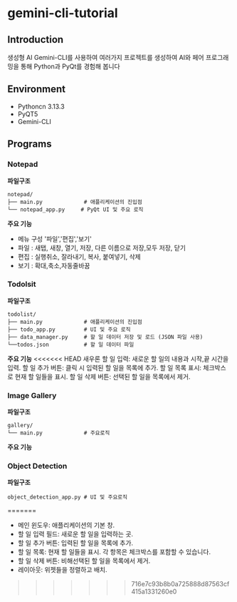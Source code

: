 # gemini-cli-tutorial



## Introduction
생성형 AI Gemini-CLI를 사용하여 여러가지 프로젝트를 생성하여 AI와 페어 프로그래밍을 통해 Python과 PyQt를 경험해 봅니다


## Environment
- Pythoncn 3.13.3
- PyQT5
- Gemini-CLI



## Programs

### Notepad
**파일구조**
```
notepad/
├── main.py             # 애플리케이션의 진입점
└── notepad_app.py     # PyQt UI 및 주요 로직
```


**주요 기능**
- 메뉴 구성 '파일','편집','보기'
- 파일 : 새탭, 새창, 열기, 저장, 다른 이름으로 저장,모두 저장, 닫기
- 편집 : 실행취소, 잘라내기, 복사, 붙여넣기, 삭제
- 보기 : 확대,축소,자동줄바꿈


### Todolsit
**파일구조**
```
todolist/
├── main.py             # 애플리케이션의 진입점
├── todo_app.py         # UI 및 주요 로직
├── data_manager.py     # 할 일 데이터 저장 및 로드 (JSON 파일 사용)
└──todos.json           # 할 일 데이터 파일
```

**주요 기능**
<<<<<<< HEAD
새우론 할 일 입력: 새로운 할 일의 내용과 시작,끝 시간을 입력.
할 일 추가 버튼: 클릭 시 입력된 할 일을 목록에 추가.
할 일 목록 표시: 체크박스로 현재 할 일들을 표시. 
할 일 삭제 버튼: 선택된 할 일을 목록에서 제거.


### Image Gallery
**파일구조**
```
gallery/
└── main.py             # 주요로직
```
**주요 기능**


### Object Detection
**파일구조**
```
object_detection_app.py # UI 및 주요로직
```
=======
- 메인 윈도우: 애플리케이션의 기본 창.
- 할 일 입력 필드: 새로운 할 일을 입력하는 곳.
- 할 일 추가 버튼: 입력된 할 일을 목록에 추가.
- 할 일 목록: 현재 할 일들을 표시. 각 항목은 체크박스를 포함할 수 있습니다.
- 할 일 삭제 버튼: 비해선택된 할 일을 목록에서 제거.
- 레이아웃: 위젯들을 정렬하고 배치.
>>>>>>> 716e7c93b8b0a725888d87563cf415a1331260e0
